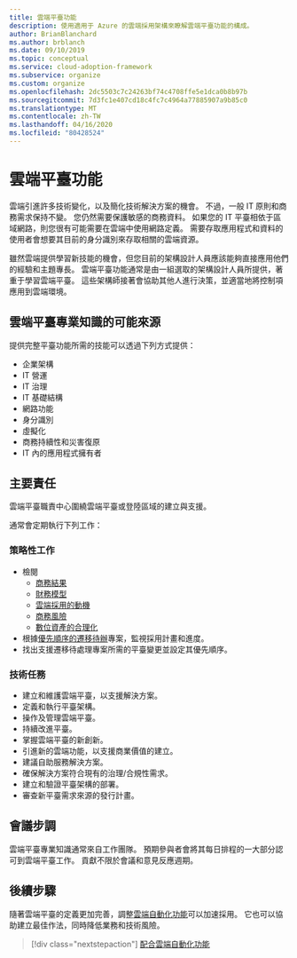 ```yaml
---
title: 雲端平臺功能
description: 使用適用于 Azure 的雲端採用架構來瞭解雲端平臺功能的構成。
author: BrianBlanchard
ms.author: brblanch
ms.date: 09/10/2019
ms.topic: conceptual
ms.service: cloud-adoption-framework
ms.subservice: organize
ms.custom: organize
ms.openlocfilehash: 2dc5503c7c24263bf74c4708ffe5e1dca0b8b97b
ms.sourcegitcommit: 7d3fc1e407cd18c4fc7c4964a77885907a9b85c0
ms.translationtype: MT
ms.contentlocale: zh-TW
ms.lasthandoff: 04/16/2020
ms.locfileid: "80428524"
---
```

# <a name="cloud-platform-capabilities"></a>雲端平臺功能

雲端引進許多技術變化，以及簡化技術解決方案的機會。 不過，一般 IT 原則和商務需求保持不變。 您仍然需要保護敏感的商務資料。 如果您的 IT 平臺相依于區域網路，則您很有可能需要在雲端中使用網路定義。 需要存取應用程式和資料的使用者會想要其目前的身分識別來存取相關的雲端資源。

雖然雲端提供學習新技能的機會，但您目前的架構設計人員應該能夠直接應用他們的經驗和主題專長。 雲端平臺功能通常是由一組選取的架構設計人員所提供，著重于學習雲端平臺。 這些架構師接著會協助其他人進行決策，並適當地將控制項應用到雲端環境。

## <a name="possible-sources-for-cloud-platform-expertise"></a>雲端平臺專業知識的可能來源

提供完整平臺功能所需的技能可以透過下列方式提供：

- 企業架構
- IT 營運
- IT 治理
- IT 基礎結構
- 網路功能
- 身分識別
- 虛擬化
- 商務持續性和災害復原
- IT 內的應用程式擁有者

## <a name="key-responsibilities"></a>主要責任

雲端平臺職責中心圍繞雲端平臺或登陸區域的建立與支援。

通常會定期執行下列工作：

### <a name="strategic-tasks"></a>策略性工作

- 檢閱
  - [商務結果](../strategy/business-outcomes/index.md)
  - [財務模型](../strategy/financial-models.md)
  - [雲端採用的動機](../strategy/motivations.md)
  - [商務風險](../govern/policy-compliance/risk-tolerance.md)
  - [數位資產的合理化](../digital-estate/index.md)
- 根據[優先順序的遷移待辦](../migrate/migration-considerations/assess/release-iteration-backlog.md)專案，監視採用計畫和進度。
- 找出支援遷移待處理專案所需的平臺變更並設定其優先順序。

### <a name="technical-tasks"></a>技術任務

- 建立和維護雲端平臺，以支援解決方案。
- 定義和執行平臺架構。
- 操作及管理雲端平臺。
- 持續改進平臺。
- 掌握雲端平臺的新創新。
- 引進新的雲端功能，以支援商業價值的建立。
- 建議自助服務解決方案。
- 確保解決方案符合現有的治理/合規性需求。
- 建立和驗證平臺架構的部署。
- 審查新平臺需求來源的發行計畫。

## <a name="meeting-cadence"></a>會議步調

雲端平臺專業知識通常來自工作團隊。 預期參與者會將其每日排程的一大部分認可到雲端平臺工作。 貢獻不限於會議和意見反應週期。

## <a name="next-steps"></a>後續步驟

隨著雲端平臺的定義更加完善，調整[雲端自動化功能](./cloud-automation.md)可以加速採用。 它也可以協助建立最佳作法，同時降低業務和技術風險。

> [!div class="nextstepaction"]
> [配合雲端自動化功能](./cloud-automation.md)
